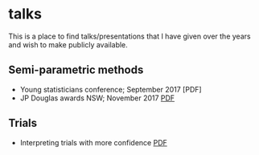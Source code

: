 # talks

This is a place to find talks/presentations that I have given over the years and wish to make publicly available. 

## Semi-parametric methods 

- Young statisticians conference; September 2017 [PDF]
- JP Douglas awards NSW; November 2017 [PDF](https://github.com/kristyrobledo/talks/blob/master/NewMethodSemiparametricVariance_JPDouglas_Nov2016.pdf)

## Trials

- Interpreting trials with more confidence [PDF](https://github.com/kristyrobledo/talks/blob/master/Interpretingtrials_COSA_Nov17.pdf)

